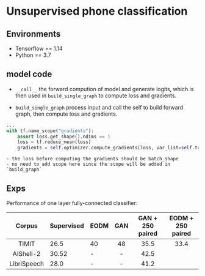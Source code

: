 # Unsupervised phone classification

## Environments
- Tensorflow == 1.14
- Python == 3.7


## model code
- `__call__`
the forward compution of model and generate logits, which is then used in `build_single_graph` to compute loss and gradients.

- `build_single_graph`
process input and call the self to build forward graph, then compute loss and gradients.
```python
...
with tf.name_scope("gradients"):
    assert loss.get_shape().ndims == 1
    loss = tf.reduce_mean(loss)
    gradients = self.optimizer.compute_gradients(loss, var_list=self.trainable_variables())
```
    - the loss before computing the gradients should be batch_shape
    - no need to add scope here since the scope will be added in `build_graph`



## Exps
Performance of one layer fully-connected classifier:

|Corpus| Supervised | EODM | GAN | GAN + 250 paired | EODM + 250 paired |
|:-----:|-------------|---|:-----:| :-----: | :-----: |
| TIMIT | 26.5 | 40 | 48 | 35.5 | 33.4 |
| AIShell-2 |  30.52 |  - | -  | 42.5  |   |
| LibriSpeech | 28.0  | -  | -  | 41.2  |   |
